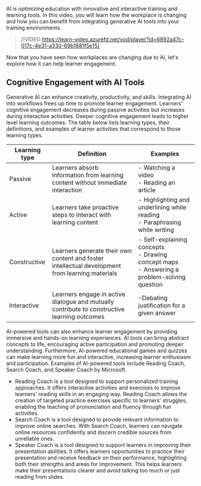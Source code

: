 AI is optimizing education with innovative and interactive training and learning tools. In this video, you will learn how the workplace is changing and how you can benefit from integrating generative AI tools into your training environments.

> [!VIDEO https://learn-video.azurefd.net/vod/player?id=6892a47c-017c-4e31-a330-69b1881f5e15]

Now that you have seen how workplaces are changing due to AI, let's explore how it can help learner engagement.

## Cognitive Engagement with AI Tools

Generative AI can enhance creativity, productivity, and skills. Integrating AI into workflows frees up time to promote learner engagement. Learners' cognitive engagement decreases during passive activities but increases during interactive activities. Deeper cognitive engagement leads to higher level learning outcomes. The table below lists learning types, their definitions, and examples of learner activities that correspond to those learning types.

| Learning type | Definition | Examples |
| - | - | - |
| Passive | Learners absorb information from learning content without immediate interaction | - Watching a video<br />- Reading an article |
| Active | Learners take proactive steps to interact with learning content | - Highlighting and underlining while reading<br />- Paraphrasing while writing |
| Constructive | Learners generate their own content and foster intellectual development from learning materials | - Self-explaining concepts<br />- Drawing concept maps<br />- Answering a problem-solving question |
| Interactive | Learners engage in active dialogue and mutually contribute to constructive learning outcomes | -Debating justification for a given answer |

AI-powered tools can also enhance learner engagement by providing immersive and hands-on learning experiences. AI tools can bring abstract concepts to life, encouraging active participation and promoting deeper understanding. Furthermore, AI-powered educational games and quizzes can make learning more fun and interactive, increasing learner enthusiasm and participation. Examples of AI-powered tools include Reading Coach, Search Coach, and Speaker Coach by Microsoft.

- Reading Coach is a tool designed to support personalized training approaches. It offers interactive activities and exercises to improve learners' reading skills in an engaging way. Reading Coach allows the creation of targeted practice exercises specific to learners' struggles, enabling the teaching of pronunciation and fluency through fun activities.
- Search Coach is a tool designed to provide relevant information to improve online searches. With Search Coach, learners can navigate online resources confidently and discern credible sources from unreliable ones.
- Speaker Coach is a tool designed to support learners in improving their presentation abilities. It offers learners opportunities to practice their presentation and receive feedback on their performance, highlighting both their strengths and areas for improvement. This helps learners make their presentations clearer and avoid talking too much or just reading from slides.
